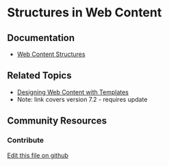 # Structures in Web Content

## Documentation

* [Web Content Structures](https://learn.liferay.com/dxp/7.x/en/content-authoring-and-management/web-content/web_content_structures.html)

## Related Topics

* [Designing Web Content with Templates](https://portal.liferay.dev/docs/7-2/user/-/knowledge_base/u/designing-web-content-with-templates)
* Note: link covers version 7.2 - requires update

## Community Resources


### Contribute

[Edit this file on github](https://github.com/olafk/controlpanel-documentation-docs/blob/master/md/74en/com_liferay_journal_web_portlet_JournalPortlet/view_ddm_structures.jsp.md)
